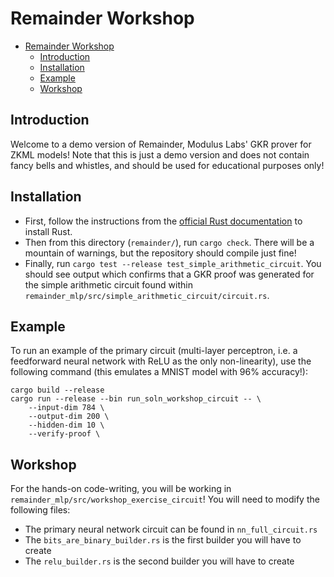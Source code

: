 # Remainder Workshop
- [Remainder Workshop](#remainder-workshop)
  - [Introduction](#introduction)
  - [Installation](#installation)
  - [Example](#example)
  - [Workshop](#workshop)

## Introduction
Welcome to a demo version of Remainder, Modulus Labs' GKR prover for ZKML
models! Note that this is just a demo version and does not contain fancy
bells and whistles, and should be used for educational purposes only!

## Installation
* First, follow the instructions from the [official Rust
documentation](https://doc.rust-lang.org/book/ch01-01-installation.html) to
install Rust. 
* Then from this directory (`remainder/`), run `cargo check`. There will be a
  mountain of warnings, but the repository should compile just fine!
* Finally, run `cargo test --release test_simple_arithmetic_circuit`. You should
  see output which confirms that a GKR proof was generated for the simple
  arithmetic circuit found within
  `remainder_mlp/src/simple_arithmetic_circuit/circuit.rs`.


## Example
To run an example of the primary circuit (multi-layer perceptron, i.e. a
feedforward neural network with ReLU as the only non-linearity), use the
following command (this emulates a MNIST model with 96% accuracy!):
```
cargo build --release
cargo run --release --bin run_soln_workshop_circuit -- \
    --input-dim 784 \
    --output-dim 200 \
    --hidden-dim 10 \
    --verify-proof \
```

## Workshop
For the hands-on code-writing, you will be working in
`remainder_mlp/src/workshop_exercise_circuit`! You will need to modify the
following files:
* The primary neural network circuit can be found in `nn_full_circuit.rs`
* The `bits_are_binary_builder.rs` is the first builder you will have to create
* The `relu_builder.rs` is the second builder you will have to create